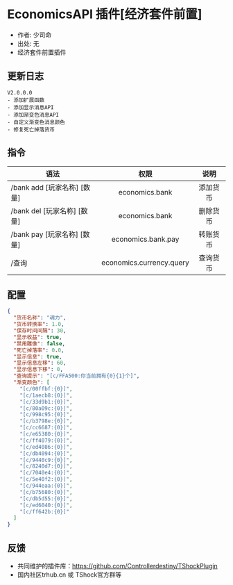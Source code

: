 # EconomicsAPI 插件[经济套件前置]

- 作者: 少司命
- 出处: 无
- 经济套件前置插件

## 更新日志

```
V2.0.0.0
- 添加扩展函数
- 添加显示消息API
- 添加渐变色消息API
- 自定义渐变色消息颜色
- 修复死亡掉落货币
```

## 指令

| 语法                        |           权限           |   说明   |
| --------------------------- | :----------------------: | :------: |
| /bank add [玩家名称] [数量] |      economics.bank      | 添加货币 |
| /bank del [玩家名称] [数量] |      economics.bank      | 删除货币 |
| /bank pay [玩家名称] [数量] |    economics.bank.pay    | 转账货币 |
| /查询                       | economics.currency.query | 查询货币 |

## 配置

```json
{
  "货币名称": "魂力",
  "货币转换率": 1.0,
  "保存时间间隔": 30,
  "显示收益": true,
  "禁用雕像": false,
  "死亡掉落率": 0.0,
  "显示信息": true,
  "显示信息左移": 60,
  "显示信息下移": 0,
  "查询提示": "[c/FFA500:你当前拥有{0}{1}个]",
  "渐变颜色": [
    "[c/00ffbf:{0}]",
    "[c/1aecb8:{0}]",
    "[c/33d9b1:{0}]",
    "[c/80a09c:{0}]",
    "[c/998c95:{0}]",
    "[c/b3798e:{0}]",
    "[c/cc6687:{0}]",
    "[c/e65380:{0}]",
    "[c/ff4079:{0}]",
    "[c/ed4086:{0}]",
    "[c/db4094:{0}]",
    "[c/9440c9:{0}]",
    "[c/8240d7:{0}]",
    "[c/7040e4:{0}]",
    "[c/5e40f2:{0}]",
    "[c/944eaa:{0}]",
    "[c/b75680:{0}]",
    "[c/db5d55:{0}]",
    "[c/ed6040:{0}]",
    "[c/ff642b:{0}]"
  ]
}
```
## 反馈
- 共同维护的插件库：https://github.com/Controllerdestiny/TShockPlugin
- 国内社区trhub.cn 或 TShock官方群等